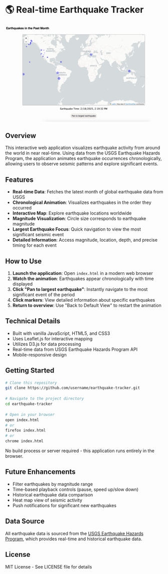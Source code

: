 # 🌎 Real-time Earthquake Tracker

![Earthquake Map Screenshot](/EQ_Past_Month_Screenshot.png)

## Overview

This interactive web application visualizes earthquake activity from around the world in near real-time. Using data from the USGS Earthquake Hazards Program, the application animates earthquake occurrences chronologically, allowing users to observe seismic patterns and explore significant events.

## Features

- **Real-time Data**: Fetches the latest month of global earthquake data from USGS
- **Chronological Animation**: Visualizes earthquakes in the order they occurred
- **Interactive Map**: Explore earthquake locations worldwide
- **Magnitude Visualization**: Circle size corresponds to earthquake magnitude
- **Largest Earthquake Focus**: Quick navigation to view the most significant seismic event
- **Detailed Information**: Access magnitude, location, depth, and precise timing for each event

## How to Use

1. **Launch the application**: Open `index.html` in a modern web browser
2. **Watch the animation**: Earthquakes appear chronologically with time displayed
3. **Click "Pan to largest earthquake"**: Instantly navigate to the most significant event of the period
4. **Click markers**: View detailed information about specific earthquakes
5. **Return to overview**: Use "Back to Default View" to restart the animation

## Technical Details

- Built with vanilla JavaScript, HTML5, and CSS3
- Uses Leaflet.js for interactive mapping
- Utilizes D3.js for data processing
- Real-time data from USGS Earthquake Hazards Program API
- Mobile-responsive design

## Getting Started

```bash
# Clone this repository
git clone https://github.com/username/earthquake-tracker.git

# Navigate to the project directory
cd earthquake-tracker

# Open in your browser
open index.html
# or
firefox index.html
# or
chrome index.html
```

No build process or server required - this application runs entirely in the browser.

## Future Enhancements

- Filter earthquakes by magnitude range
- Time-based playback controls (pause, speed up/slow down)
- Historical earthquake data comparison
- Heat map view of seismic activity
- Push notifications for significant new earthquakes

## Data Source

All earthquake data is sourced from the [USGS Earthquake Hazards Program](https://earthquake.usgs.gov/), which provides real-time and historical earthquake data.

## License

MIT License - See LICENSE file for details

